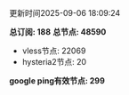 更新时间2025-09-06 18:09:24

**总订阅: 188**
**总节点: 48590**
- vless节点: 22069
- hysteria2节点: 20

**google ping有效节点: 299**
